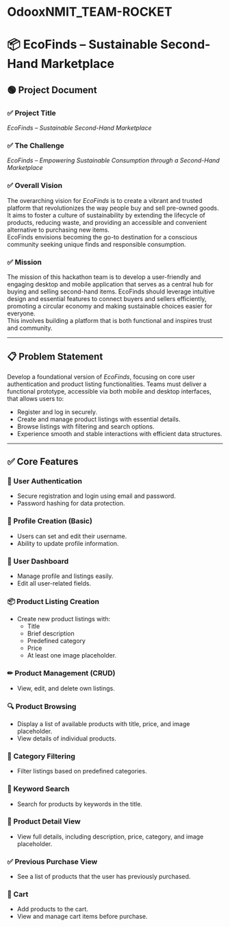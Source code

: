 # OdooxNMIT_TEAM-ROCKET

# 📦 EcoFinds – Sustainable Second-Hand Marketplace

## 🟢 Project Document

### ✅ Project Title  
*EcoFinds – Sustainable Second-Hand Marketplace*

### ✅ The Challenge  
*EcoFinds – Empowering Sustainable Consumption through a Second-Hand Marketplace*

### ✅ Overall Vision  
The overarching vision for *EcoFinds* is to create a vibrant and trusted platform that revolutionizes the way people buy and sell pre-owned goods. It aims to foster a culture of sustainability by extending the lifecycle of products, reducing waste, and providing an accessible and convenient alternative to purchasing new items.  
EcoFinds envisions becoming the go-to destination for a conscious community seeking unique finds and responsible consumption.

### ✅ Mission  
The mission of this hackathon team is to develop a user-friendly and engaging desktop and mobile application that serves as a central hub for buying and selling second-hand items. EcoFinds should leverage intuitive design and essential features to connect buyers and sellers efficiently, promoting a circular economy and making sustainable choices easier for everyone.  
This involves building a platform that is both functional and inspires trust and community.

---

## 📋 Problem Statement

Develop a foundational version of *EcoFinds*, focusing on core user authentication and product listing functionalities. Teams must deliver a functional prototype, accessible via both mobile and desktop interfaces, that allows users to:

- Register and log in securely.
- Create and manage product listings with essential details.
- Browse listings with filtering and search options.
- Experience smooth and stable interactions with efficient data structures.

---

## ✅ Core Features

### 🔑 User Authentication
- Secure registration and login using email and password.
- Password hashing for data protection.

### 👤 Profile Creation (Basic)
- Users can set and edit their username.
- Ability to update profile information.

### 📂 User Dashboard
- Manage profile and listings easily.
- Edit all user-related fields.

### 📦 Product Listing Creation
- Create new product listings with:
  - Title
  - Brief description
  - Predefined category
  - Price
  - At least one image placeholder.

### ✏ Product Management (CRUD)
- View, edit, and delete own listings.

### 🔍 Product Browsing
- Display a list of available products with title, price, and image placeholder.
- View details of individual products.

### 📂 Category Filtering
- Filter listings based on predefined categories.

### 🔎 Keyword Search
- Search for products by keywords in the title.

### 📖 Product Detail View
- View full details, including description, price, category, and image placeholder.

### ✅ Previous Purchase View
- See a list of products that the user has previously purchased.

### 🛒 Cart
- Add products to the cart.
- View and manage cart items before purchase.



